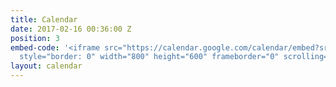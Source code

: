 ```yaml
---
title: Calendar
date: 2017-02-16 00:36:00 Z
position: 3
embed-code: '<iframe src="https://calendar.google.com/calendar/embed?src=indivisiblehoosiers%40gmail.com&ctz=America/New_York"
  style="border: 0" width="800" height="600" frameborder="0" scrolling="no"></iframe>'
layout: calendar
---
```


